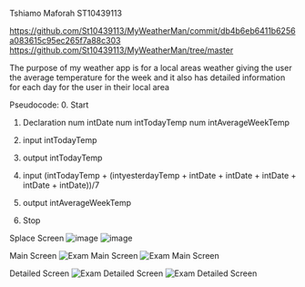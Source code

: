Tshiamo Maforah ST10439113

https://github.com/St10439113/MyWeatherMan/commit/db4b6eb6411b6256a083615c95ec265f7a88c303
https://github.com/St10439113/MyWeatherMan/tree/master

The purpose of my weather app is for a local areas weather giving the user the average temperature for the week and it also has detailed information for each day for the user in their local area

Pseudocode: 
0.	Start
1.	Declaration 
num intDate
num intTodayTemp
num intAverageWeekTemp

2.	input 	intTodayTemp
3.	output intTodayTemp
4.	input (intTodayTemp + (intyesterdayTemp + intDate + intDate + intDate + intDate + intDate))/7
5.	output intAverageWeekTemp
6.	Stop


 Splace Screen  ![image](https://github.com/St10439113/MyWeatherMan/assets/165892646/c52f33da-2c7f-416f-80fb-01fb62c7bab2)
![image](https://github.com/St10439113/MyWeatherMan/assets/165892646/c52f33da-2c7f-416f-80fb-01fb62c7bab2)

Main Screen ![Exam Main Screen ](https://github.com/St10439113/MyWeatherMan/assets/165892646/ea67ee25-e14f-4929-b954-3777408231c8)
![Exam Main Screen ](https://github.com/St10439113/MyWeatherMan/assets/165892646/ea67ee25-e14f-4929-b954-3777408231c8)


Detailed Screen ![Exam Detailed Screen](https://github.com/St10439113/MyWeatherMan/assets/165892646/90f36ccf-bcb8-479c-879f-d154885c1413)
![Exam Detailed Screen](https://github.com/St10439113/MyWeatherMan/assets/165892646/90f36ccf-bcb8-479c-879f-d154885c1413)

